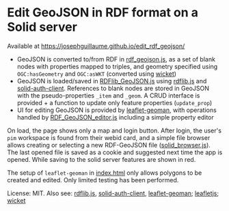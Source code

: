 # Edit GeoJSON in RDF format on a Solid server

Available at https://josephguillaume.github.io/edit_rdf_geojson/

- GeoJSON is converted to/from RDF in [rdf_geojson.js](scripts/rdf_geojson.js), as a set of blank nodes with properties mapped to triples, and geometry specified using `OGC:hasGeometry` and `OGC:asWKT` (converted using [wicket](https://github.com/arthur-e/Wicket))
- GeoJSON is loaded/saved in [RDFlib_GeoJSON.js](scripts/RDFlib_GeoJSON.js) using [rdflib.js](https://github.com/linkeddata/rdflib.js/) and [solid-auth-client](https://github.com/solid/solid-auth-client). References to blank nodes are stored in GeoJSON with the pseudo-properties `_item` and `_geom`. A CRUD interface is provided + a function to update only feature properties (`update_prop`)
- UI for editing GeoJSON is provided by [leaflet-geoman](https://github.com/geoman-io/leaflet-geoman), with operations handled by [RDF_GeoJSON_editor.js](scripts/RDF_GeoJSON_editor.js) including a simple property editor

On load, the page shows only a map and login button. After login, the user's `pim` workspace is found from their webid card, and a simple file browser allows creating or selecting a new RDF-GeoJSON file ([solid_browser.js](scripts/solid_browser.js)). The last opened file is saved as a cookie and suggested next time the app is opened. While saving to the solid server features are shown in red.

The setup of `leaflet-geoman` in [index.html](index.html) only allows polygons to be created and edited. Only limited testing has been performed.

License: MIT. Also see: [rdflib.js](https://github.com/linkeddata/rdflib.js/), [solid-auth-client](https://github.com/solid/solid-auth-client), [leaflet-geoman](https://github.com/geoman-io/leaflet-geoman); [leafletjs](https://leafletjs.com/); [wicket](https://github.com/arthur-e/Wicket)
